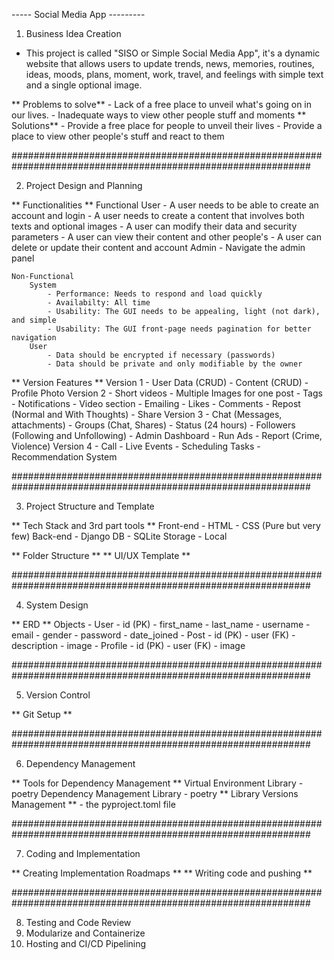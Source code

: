 ----- Social Media App ---------

1. Business Idea Creation

- This project is called "SISO or Simple Social Media App", it's a dynamic website that allows users to update
 trends, news, memories, routines, ideas, moods, plans, moment, work, travel, and feelings with 
 simple text and a single optional image.

** Problems to solve**
	- Lack of a free place to unveil what's going on in our lives.
	- Inadequate ways to view other people stuff and moments 
** Solutions**
	- Provide a free place for people to unveil their lives
	- Provide a place to view other people's stuff and react to them

##############################################################################################################

2. Project Design and Planning

** Functionalities **
    Functional
        User
            - A user needs to be able to create an account and login
            - A user needs to create a content that involves both texts and optional images
            - A user can modify their data and security parameters
            - A user can view their content and other people's
            - A user can delete or update their content and account
        Admin
            - Navigate the admin panel

    Non-Functional
        System
            - Performance: Needs to respond and load quickly
            - Availabilty: All time
            - Usability: The GUI needs to be appealing, light (not dark), and simple
            - Usability: The GUI front-page needs pagination for better navigation
        User
            - Data should be encrypted if necessary (passwords) 
            - Data should be private and only modifiable by the owner


** Version Features **
    Version 1
        - User Data (CRUD)
        - Content (CRUD)
        - Profile Photo
    Version 2
        - Short videos
        - Multiple Images for one post
        - Tags
        - Notifications
        - Video section
        - Emailing
        - Likes
        - Comments
        - Repost (Normal and With Thoughts)
        - Share
    Version 3
        - Chat (Messages, attachments)
        - Groups (Chat, Shares)
        - Status (24 hours)
        - Followers (Following and Unfollowing)
        - Admin Dashboard
        - Run Ads
        - Report (Crime, Violence)
    Version 4
        - Call
        - Live Events
        - Scheduling Tasks
        - Recommendation System


##############################################################################################################


3. Project Structure and Template

** Tech Stack and 3rd part tools **
    Front-end
        - HTML
        - CSS (Pure but very few)
    Back-end
        - Django
    DB
        - SQLite
    Storage
        - Local

** Folder Structure **
** UI/UX Template **

##############################################################################################################

4. System Design

** ERD **
    Objects
        - User
            - id (PK)
            - first_name
            - last_name
            - username
            - email
            - gender
            - password
            - date_joined
        - Post
            - id (PK)
            - user (FK)
            - description
            - image
        - Profile
            - id (PK)
            - user (FK)
            - image

##############################################################################################################

5. Version Control

** Git Setup **

##############################################################################################################

6. Dependency Management

** Tools for Dependency Management **
    Virtual Environment Library
        - poetry
    Dependency Management Library
        - poetry
** Library Versions Management **
        - the pyproject.toml file

##############################################################################################################

7. Coding and Implementation

** Creating Implementation Roadmaps **
** Writing code and pushing **

##############################################################################################################

8. Testing and Code Review
9. Modularize and Containerize
10. Hosting and CI/CD Pipelining

